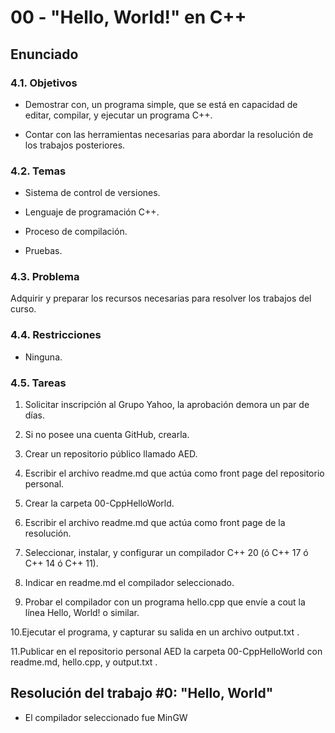 # 00 - "Hello, World!" en C++

## Enunciado

### 4.1. Objetivos

* Demostrar con, un programa simple, que se está en capacidad de editar,
compilar, y ejecutar un programa C++.

* Contar con las herramientas necesarias para abordar la resolución de los
trabajos posteriores.

### 4.2. Temas

* Sistema de control de versiones.

* Lenguaje de programación C++.

* Proceso de compilación.

* Pruebas.

### 4.3. Problema

Adquirir y preparar los recursos necesarias para resolver los trabajos del curso.

### 4.4. Restricciones

* Ninguna.

### 4.5. Tareas

1. Solicitar inscripción al Grupo Yahoo, la aprobación demora un par de días.

2. Si no posee una cuenta GitHub, crearla.

3. Crear un repositorio público llamado AED.

4. Escribir el archivo readme.md que actúa como front page del repositorio
personal.

5. Crear la carpeta 00-CppHelloWorld.

6. Escribir el archivo readme.md que actúa como front page de la resolución.

7. Seleccionar, instalar, y configurar un compilador C++ 20 (ó C++ 17 ó C++ 14
ó C++ 11).

8. Indicar en readme.md el compilador seleccionado.

9. Probar el compilador con un programa hello.cpp que envíe a cout la línea
Hello, World! o similar.

10.Ejecutar el programa, y capturar su salida en un archivo output.txt .

11.Publicar en el repositorio personal AED la carpeta 00-CppHelloWorld con
readme.md, hello.cpp, y output.txt .

## Resolución del trabajo #0: "Hello, World"

* El compilador seleccionado fue MinGW
